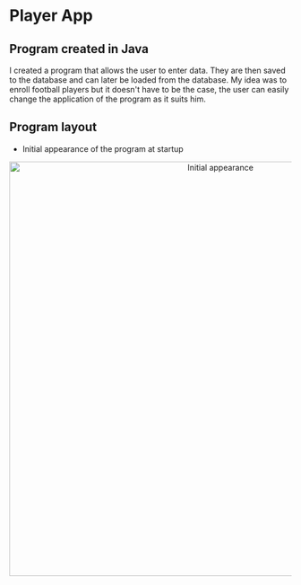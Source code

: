 # Player App
## Program created in Java

I created a program that allows the user to enter data. They are then saved to the database and can later be loaded
from the database.
My idea was to enroll football players but it doesn't have to be the case, the user can easily change the
application of the program as it suits him.

## Program layout
* Initial appearance of the program at startup
<p align="center">
  <img src="./Player 2-4 DB/Dispalay1.png" alt="Initial appearance" width="738">
</p>
